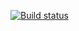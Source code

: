[![Build status](https://ci.appveyor.com/api/projects/status/gs6rcrc6l51lhaw3?svg=true)](https://ci.appveyor.com/project/YackovPetrov/netologyautomation5-1)